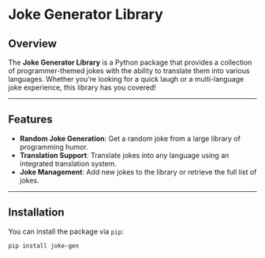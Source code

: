 # Joke Generator Library

## Overview

The **Joke Generator Library** is a Python package that provides a collection of programmer-themed jokes with the ability to translate them into various languages. Whether you're looking for a quick laugh or a multi-language joke experience, this library has you covered!

---

## Features

- **Random Joke Generation**: Get a random joke from a large library of programming humor.
- **Translation Support**: Translate jokes into any language using an integrated translation system.
- **Joke Management**: Add new jokes to the library or retrieve the full list of jokes.

---

## Installation

You can install the package via `pip`:

```bash
pip install joke-gen
